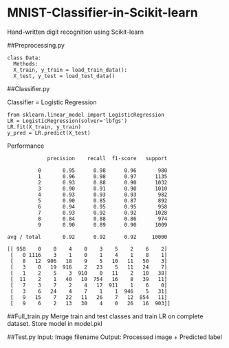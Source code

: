 # MNIST-Classifier-in-Scikit-learn
Hand-written digit recognition using Scikit-learn

##Preprocessing.py
```
class Data:
  Methods:
  X_train, y_train = load_train_data():
  X_test, y_test = load_test_data()
```

##Classifier.py

Classifier = Logistic Regression
```
from sklearn.linear_model import LogisticRegression
LR = LogisticRegression(solver='lbfgs')
LR.fit(X_train, y_train)
y_pred = LR.predict(X_test)
```
Performance
```
             precision    recall  f1-score   support

          0       0.95      0.98      0.96       980
          1       0.96      0.98      0.97      1135
          2       0.93      0.88      0.90      1032
          3       0.90      0.91      0.90      1010
          4       0.93      0.93      0.93       982
          5       0.90      0.85      0.87       892
          6       0.94      0.95      0.95       958
          7       0.93      0.92      0.92      1028
          8       0.84      0.88      0.86       974
          9       0.90      0.89      0.90      1009

avg / total       0.92      0.92      0.92     10000

[[ 958    0    0    4    0    3    5    2    6    2]
 [   0 1116    3    1    0    1    4    1    8    1]
 [   8   12  906   18    9    5   10   11   50    3]
 [   3    0   19  916    2   23    5   11   24    7]
 [   1    2    5    3  910    0   11    2   10   38]
 [  11    2    1   40   10  754   16    8   39   11]
 [   7    3    7    2    4   17  911    1    6    0]
 [   3    6   24    4    7    1    1  946    5   31]
 [   9   15    7   22   11   26    7   12  854   11]
 [   9    6    2   13   30    4    0   26   16  903]]

```

##Full_train.py
Merge train and test classes and train LR on complete dataset. 
Store model in model.pkl

##Test.py
Input: Image filename
Output: Processed image + Predicted label
